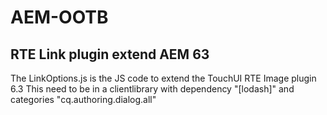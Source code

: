 # AEM-OOTB

## RTE Link plugin extend AEM 63
The LinkOptions.js is the JS code to extend the TouchUI RTE Image plugin 6.3
This need to be in a clientlibrary with dependency "[lodash]" and categories "cq.authoring.dialog.all"